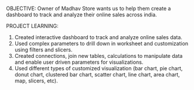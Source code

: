 OBJECTIVE:
Owner of Madhav Store wants us to help them create a dashboard to track and analyze their online sales across india.





PROJECT LEARNING: 
1. Created interactive dashboard to track and analyze online sales data.
2. Used complex parameters to drill down in worksheet and customization using filters and slicers.
3. ﻿﻿Created connections, join new tables, calculations to manipulate data and enable user driven parameters for visualizations.
4. ﻿﻿Used different types of customized visualization (bar chart, pie chart, donut chart, clustered bar chart, scatter chart, line chart, area chart, map, slicers, etc).




